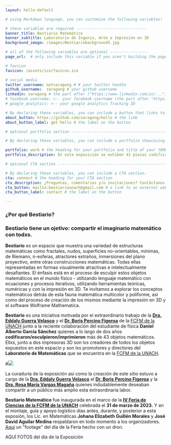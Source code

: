 ```yaml
---
layout: hello-default

# using Markdown language, you can customize the following variables!

# these variables are required -------------------------------
banner_title: Bestiario Matemático
banner_subtitle: Laboratorio de Ingenio, Arte e Impresión en 3D
background_image: /images/Bestiariobackground5.jpg

# all of the following variables are optional -----------------
page_url:  # only include this variable if you aren't building the page to your primary domain 

# favicon
favicon: /assets/ico/favicon.ico

# social media
twitter_username: notsaragong # # your twitter handle
github_username:  saragong # your github username
linkedin: saragong # the part after ("https://www.linkedin.com/in/...")
# facebook_username: <-- your facebook username (the part after "https://www.facebook.com/...")
# google_analytics: <-- your google analytics Tracking ID

# By declaring these variables, you can include a button that links to an external website or to media.
about_button: https://github.com/saragong/hello # the link
about_button_label: get hello # the label on the button

# optional portfolio section ------------------------------------------

# By declaring these variables, you can include a portfolio showcasing your work and organize your portfolio's items into a custom layout, all without adding any CSS. In addition, you must 1) create an HTML file in the_includes folder for each project with the text you'd like to display, and 2) create a YAML file in the _data folder describing the order in which each project should be shown and categorized. See `/includes/example.html` and `/_data/work.yml` for examples.

portfolio: work # the heading for your portfolio and title of your YAML file
portfolio_description: En esta exposición se exhiben 43 piezas codificadas/esculpidas para impresión en 3D.

# optional CTA section --------------------------------------------------

# By declaring these variables, you can include a CTA section.
cta: connect # the heading for your CTA section
cta_description: ¿Preguntas, comentarios y/o invitaciones? Contáctanos # a description to be desplayed below the heading and above the content
cta_button: mailto:bestiariounach@gmail.com # a link to an external website or to media
cta_button_label: contact # the label on the button

---			
```

[//]: # (write a bit about yourself here)
### **¿Por qué Bestiario?**  

### **Bestiario** tiene un ojetivo: compartir el imaginario matemático con todxs. 
  
**Bestiario** es un espacio que muestra una variedad de estructuras matemáticas como fractales, nudos, superficies no-orientables, mínimas, de Riemann, n-esferas, atractores extraños, inmersiones del plano proyectivo, entre otras construcciones matemáticas. Todas ellas representadas en formas visualmente atractivas e intelectualmente desafiantes. El énfasis está en el proceso de esculpir estos objetos matemáticos en el mundo físico - utilizando lenguaje matemático con ecuaciones y procesos iterativos, utilizando herramientas teóricas, numéricas y con la impresión en 3D. Te invitamos a explorar los conceptos matemáticos detrás de esta fauna matemática multicolor y poliforme, así como del proceso de creación de los mismos mediante la impresión en 3D y el software Wolframe Mathematica.

**Bestiario** es una iniciativa motivada por el extraordinario trabajo de la **[Dra. Eddaly Guerra Velasco](https://dgip.unach.mx/index.php/academicos/34-semblanzas-sni-sei/381-eddaly-guerra-velasco)** y el **[Dr. Boris Percino Figeroa](https://www.fcfm.unach.mx/index.php/profesores/cuerpo-academico-de-matematicas)** de la [FCFM de la UNACH](https://www.fcfm.unach.mx/) junto a la reciente colaboración del estudiante de física **Daniel Alberto García Sánchez** quienes a lo largo de dos años **codificaron/esculpieron/imprimieron** más de 43 objetos matemáticos. Ellxs, junto a dos impresoras 3D son lxs creadores de todos los objetos expuestos en este espacio y son lxs promotores y directores del **Laboratorio de Matemáticas** que se encuentra en la [FCFM de la UNACH](https://www.fcfm.unach.mx/).


 #![](https://drive.google.com/file/d/1yr4NK_2K7J0CfzVuEsw9gilODcsy_t1T/view?usp=drive_link)

 
La curaduría de la exposición así como la creación de este sitio estuvo a cargo de la **[Dra. Eddaly Guerra Velasco](https://dgip.unach.mx/index.php/academicos/34-semblanzas-sni-sei/381-eddaly-guerra-velasco)** el **[Dr. Boris Percino Figeroa](https://www.fcfm.unach.mx/index.php/profesores/cuerpo-academico-de-matematicas)** y la **[Dra. Rosa María Vargas Magaña](rosavargas.github.io/)** quienes indudablemente deseaban compartir a un público más amplio esta extraordinaria labor.

**Bestiario Matemático** fue inaugurada en el marco de la **[IV Feria de Ciencias de la FCFM de la UNACH](https://www.facebook.com/radiounachoficial/videos/914581009746969)** celebrada el **31 de marzo de 2023.** Y en el montaje, guía y apoyo logístico días antes, durante, y posterior a esta exposión, los Lic. en Matemáticas **Johana Elizabeth Guillén Morales** y **José David Aguilar Medina** respaldaron en todo momento a los organizadores. [Aquí](https://www.facebook.com/FlightForceDrone/videos/669243995003767) un "footage" del día de la Feria hecho con un dron.


AQUÍ FOTOS del día de la Exposición
